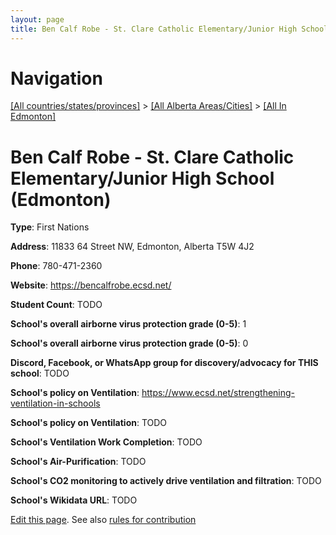 ```yaml
---
layout: page
title: Ben Calf Robe - St. Clare Catholic Elementary/Junior High School
---
```

# Navigation

[[All countries/states/provinces]](../../..) > [[All Alberta Areas/Cities]](../..) > [[All In Edmonton]](..)

# Ben Calf Robe - St. Clare Catholic Elementary/Junior High School (Edmonton)

**Type**: First Nations

**Address**: 11833 64 Street NW, Edmonton, Alberta T5W 4J2

**Phone**: 780-471-2360

**Website**: <https://bencalfrobe.ecsd.net/>

**Student Count**: TODO

**School's overall airborne virus protection grade (0-5)**: 1

**School's overall airborne virus protection grade (0-5)**: 0

**Discord, Facebook, or WhatsApp group for discovery/advocacy for THIS school**: TODO

**School's policy on Ventilation**: <https://www.ecsd.net/strengthening-ventilation-in-schools>

**School's policy on Ventilation**: TODO

**School's Ventilation Work Completion**: TODO

**School's Air-Purification**: TODO

**School's CO2 monitoring to actively drive ventilation and filtration**: TODO

**School's Wikidata URL**: TODO


[Edit this page](https://github.com/ventilate-schools/AB/edit/main/./Edmonton/Ben_Calf_Robe_-_St._Clare_Catholic_Elementary_Junior_High_School.md). See also [rules for contribution](../../../contribution-rules/)